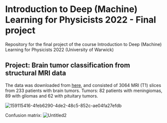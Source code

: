 # Introduction to Deep (Machine) Learning for Physicists 2022 - Final project
Repository for the final project of the course Introduction to Deep (Machine) Learning for Physicists 2022 (University of Warwick)


## Project: Brain tumor classification from structural MRI data

The data was downloaded from [here](https://figshare.com/articles/dataset/brain_tumor_dataset/1512427
), and consisted of 3064 MRI (T1) slices from 233 patients with brain tumors. 
Tumors: 82 patients with meningiomas, 89 with gliomas and 62 with pituitary tumors.

![159115416-4feb6290-4de2-48c5-852c-ae04fa27efdb](https://user-images.githubusercontent.com/4202630/159115486-6aace7a2-bd04-4f2f-9748-bbabbf5a799f.jpg)


Confusion matrix: 
![Untitled2](https://user-images.githubusercontent.com/4202630/159115596-686d2a46-de37-41b5-8498-9972b00348ed.jpg)
